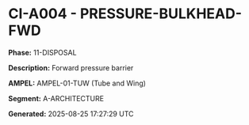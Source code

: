 # CI-A004 - PRESSURE-BULKHEAD-FWD

**Phase:** 11-DISPOSAL

**Description:** Forward pressure barrier

**AMPEL:** AMPEL-01-TUW (Tube and Wing)

**Segment:** A-ARCHITECTURE

**Generated:** 2025-08-25 17:27:29 UTC
